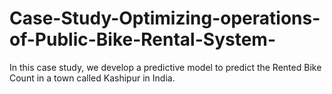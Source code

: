 # Case-Study-Optimizing-operations-of-Public-Bike-Rental-System-
In this case study, we develop a predictive model to predict the Rented Bike Count in a town called Kashipur in India.
